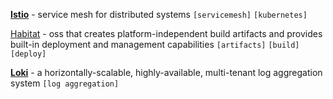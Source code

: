 [**Istio**](https://istio.io/docs/concepts/what-is-istio/) - service mesh for distributed systems `[servicemesh]` `[kubernetes]`

[Habitat](https://www.habitat.sh/) - oss that creates platform-independent build artifacts and provides built-in deployment and management capabilities `[artifacts]` `[build]` `[deploy]`

[**Loki**](https://github.com/grafana/loki) - a horizontally-scalable, highly-available, multi-tenant log aggregation system `[log aggregation]`
